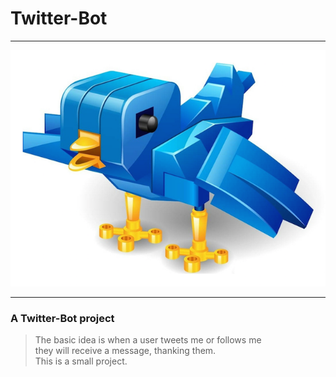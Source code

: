 # Twitter-Bot
---

!["Twitter Bot Logo"](./Media/twitter_bird_robot.png)

---
### A Twitter-Bot project
> The basic idea is when a user tweets me or follows me  
> they will receive a message, thanking them.  
> This is a small project.
